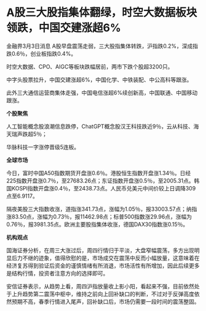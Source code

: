 # A股三大股指集体翻绿，时空大数据板块领跌，中国交建涨超6%

金融界3月3日消息 A股早盘震荡走弱，三大股指集体转跌，沪指跌0.2%，深成指跌0.6％，创业板指跌0.4%。

时空大数据、CPO、AIGC等板块跌幅居前，两市下跌个股超3200只。

中字头股票拉升，中国交建涨超6%，中国化学、中铁装配、中公高科等跟涨。

此外三大通信运营商集体走强，中国电信涨超6%续创新高，中国联通、中国移动跟涨。

**个股聚焦**

人工智能概念股浪潮信息跌停，ChatGPT概念股汉王科技跌近9％，云从科技、海天瑞声跌超5％；

华脉科技一字涨停晋级5连板。

**全球市场**

今日，富时中国A50指数期货开盘涨0.6％。港股恒生指数开盘涨1.34％。日经225指数开盘涨0.7％，至27683.26点；东证指数开盘涨0.5％，至2005.31点。韩国KOSPI指数开盘涨0.4％，至2438.73点。人民币兑美元中间价较上日调降309点至6.9117。

隔夜美股三大指数收涨，道指涨341.73点，涨幅为1.05％，报33003.57点；纳指涨83.50点，涨幅为0.73％，报11462.98点；标普500指数涨29.96点，涨幅为0.76％，报3981.35点。欧洲主要股指集体收涨，德国DAX30指数涨0.15％。

**机构观点**

国海证券分析，在周三大涨过后，周四行情归于平淡，大盘窄幅震荡，多方出现明显后力不继的迹象，值得欣慰的是，市场成交在震荡中反而小幅放量，这意味着在经济复苏得到验证后资金的谨慎情绪有所消退，市场活性有所增加，因此后续更多是结构行情，投资者注意方向的选择即可。

安信证券表示，从趋势上看，周四沪指放量收上影小阳，看起来不强，目前依然处于上升趋势第二震荡中枢中，维持之前向上回补缺口的判断，不过对于反弹高度依然预期不高，春季行情进入尾声，回补缺口后，市场仍需要一段时间的震荡整固。

